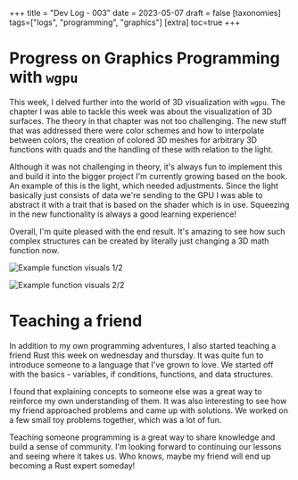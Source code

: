 +++
title = "Dev Log - 003"
date = 2023-05-07
draft = false
[taxonomies]
tags=["logs", "programming", "graphics"]
[extra]
toc=true
+++

# Progress on Graphics Programming with `wgpu`

This week, I delved further into the world of 3D visualization with `wgpu`. The
chapter I was able to tackle this week was about the visualization of 3D
surfaces. The theory in that chapter was not too challenging. The new stuff
that was addressed there were color schemes and how to interpolate between
colors, the creation of colored 3D meshes for arbitrary 3D functions with quads
and the handling of these with relation to the light.

Although it was not challenging in theory, it's always fun to implement this
and build it into the bigger project I'm currently growing based on the book.
An example of this is the light, which needed adjustments. Since the light
basically just consists of data we're sending to the GPU I was able to abstract
it with a trait that is based on the shader which is in use. Squeezing in the
new functionality is always a good learning experience!

Overall, I'm quite pleased with the end result. It's amazing to see how such
complex structures can be created by literally just changing a 3D math function
now.

![Example function visuals 1/2](../devlog/w003-1.png)

![Example function visuals 2/2](../devlog/w003-2.png)

# Teaching a friend

In addition to my own programming adventures, I also started teaching a friend
Rust this week on wednesday and thursday. It was quite fun to introduce someone
to a language that I've grown to love. We started off with the basics -
variables, if conditions, functions, and data structures.

I found that explaining concepts to someone else was a great way to reinforce
my own understanding of them. It was also interesting to see how my friend
approached problems and came up with solutions. We worked on a few small
toy problems together, which was a lot of fun.

Teaching someone programming is a great way to share knowledge and build a
sense of community. I'm looking forward to continuing our lessons and seeing
where it takes us. Who knows, maybe my friend will end up becoming a Rust
expert someday!
